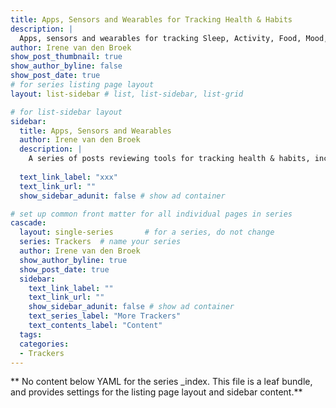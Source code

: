 ```yaml
---
title: Apps, Sensors and Wearables for Tracking Health & Habits
description: |
  Apps, sensors and wearables for tracking Sleep, Activity, Food, Mood, Brain, Body, Environment and Habits
author: Irene van den Broek
show_post_thumbnail: true
show_author_byline: false
show_post_date: true
# for series listing page layout
layout: list-sidebar # list, list-sidebar, list-grid

# for list-sidebar layout
sidebar: 
  title: Apps, Sensors and Wearables
  author: Irene van den Broek
  description: |
    A series of posts reviewing tools for tracking health & habits, including **descriptions**, **reviews**, and extensive **how-to** on data collection, analysis and visualization. 
    
  text_link_label: "xxx"
  text_link_url: ""
  show_sidebar_adunit: false # show ad container

# set up common front matter for all individual pages in series
cascade:
  layout: single-series       # for a series, do not change
  series: Trackers  # name your series
  author: Irene van den Broek
  show_author_byline: true
  show_post_date: true
  sidebar:
    text_link_label: ""
    text_link_url: ""
    show_sidebar_adunit: false # show ad container
    text_series_label: "More Trackers" 
    text_contents_label: "Content" 
  tags:
  categories:
  - Trackers
---
```


** No content below YAML for the series _index. This file is a leaf bundle, and provides settings for the listing page layout and sidebar content.**
